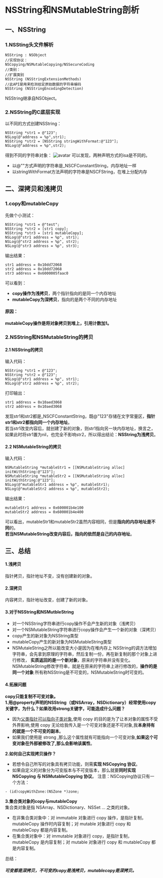 # NSString和NSMutableString剖析

## 一、NSString
### 1.NSSting头文件解析
```
NSString : NSObject
//实现协议：
NSCopying/NSMutableCopying/NSSecureCoding
//类别：
//扩展类别
NSString (NSStringExtensionMethods)
//此API是用来检测给定原始数据的字符串编码
NSString (NSStringEncodingDetection)
```
NSString继承自NSObject。

### 2.NSString的C底层实现
以不同的方式创建NSString：
```
NSString *str1 = @"123";
NSLog(@"address = %p",str1);
NSString *str2 = [NSString stringWithFormat:@"123"];
NSLog(@"address = %p",str2);
```
得到不同的字符串对象：
![avatar](https://github.com/knowtheroot/KnowTheRoot_iOS/blob/master/Resources/Imgs/NSStringAndNSMutableString01.png?raw=true)
可以发现，两种声明方式的isa是不同的。  
- 以@""方式声明的字符串是_NSCFConstantString，内存地址一样
- 以stringWithFormat方法声明的字符串是NSCFString，在堆上分配内存

## 二、深拷贝和浅拷贝
### 1.copy和mutableCopy
先做个小测试：
```
NSString *str1 = @"test";
NSString *str2 = [str1 copy];
NSString *str3 = [str1 mutableCopy];
NSLog(@"str1 address = %p", str1);
NSLog(@"str2 address = %p", str2);
NSLog(@"str3 address = %p", str3);
```
输出结果：
```
str1 address = 0x10dd72068
str2 address = 0x10dd72068
str3 address = 0x6000005faac0
```
可以看到：
- **copy操作为浅拷贝**，两个指针指向的是同一个内存地址
- **mutableCopy为深拷贝**，指向的是两个不同的内存地址
#### 原因：
**mutableCopy操作是将对象拷贝到堆上，引用计数加1。**

### 2.NSString和NSMutableString的拷贝

#### 2.1 NSString的拷贝
输入代码：
```
NSString *str1 = @"123";
NSString *str2 = @"123";
NSLog(@"str1 address = %p", str1);
NSLog(@"str2 address = %p", str2);
```
打印输出：
```
str1 address = 0x10aed3068
str2 address = 0x10aed3068
```
发现str1和str2都是_NSCFConstantString，既@"123"存储在文字常量区，**指针str1和str2都指向同一个内存地址**。  
若当str1改变内容后，就创建了新的对象，则str1指向另一块内存地址，换言之，如果此时将str1置为nil，也完全不影响str2，所以得出结论：**NSString为浅拷贝**。

#### 2.2 NSMutableString的拷贝

输入代码：
```
NSMutableString *mutableStr1 = [[NSMutableString alloc] initWithString:@"123"];
NSMutableString *mutableStr2 = [[NSMutableString alloc] initWithString:@"123"];
NSLog(@"mutableStr1 address = %p", mutableStr1);
NSLog(@"mutableStr2 address = %p", mutableStr2);
```
输出结果：
```
mutableStr1 address = 0x600001b4e100
mutableStr2 address = 0x600001b4e400
```
可以看出，mutableStr1和mutableStr2虽然内容相同，但是**指向的内存地址是不同**的。   
**若当NSMutableString改变内容后，指向的依然是自己的内存地址**。

## 三、总结
#### 1.浅拷贝
指针拷贝，指针地址不变，没有创建新的对象。
#### 2.深拷贝
内容拷贝，指针地址改变，创建了新的对象。

#### 3.对于NSString和NSMutbleString

- 对一个NSString字符串进行copy操作不会产生新的对象（浅拷贝）
- 对一个NSMutableString字符串进行copy操作会产生一个新的对象（深拷贝）
- copy产生的新对象为NSString类型
- mutableCopy产生的新对象为NSMutableString类型
- NSMutaleString之所以能改变大小是因为在堆内存上
NSString的调方法增加字符串，会先拿到原理的字符串，然后复制一份，再在新复制的那个对象上进行修改，
**实质返回的是一个新对象**，原来的字符串并没有变化。  
NSMutableString修改字符串，就是在原来的字符串上进行修改的，**操作的是同一个对象**
所有称NSString是不可变的，NSMutableString时可变的。

#### 4.拓展问题

**copy只能复制不可变对象。**  
**1.用@property声明的NSString（或NSArray，NSDictionary）经常使用copy关键字，为什么？如果改用strong关键字，可能造成什么问题？**
- 因为<u>父类指针可以指向子类对象</u>,使用 copy 的目的是为了让本对象的属性不受外界影响,使用 copy 无论给我传入是一个可变对象还是不可对象,我**本身持有的就是一个不可变的副本**。
- 如果我们使用是 strong ,那么这个属性就有可能指向一个可变对象,**如果这个可变对象在外部被修改了,那么会影响该属性**。

**2.如何自己实现拷贝操作？**
- 若想令自己所写的对象具有拷贝功能，则需**实现 NSCopying 协议**。
- 如果自定义的对象分为可变版本与不可变版本，那么就要**同时实现 NSCopying 与 NSMutableCopying 协议**。
注意：NSCopying协议只有一个方法：
```
- (id)copyWithZone:(NSZone *)zone;
```
**3.集合类对象的copy与mutableCopy**  
集合类对象是指 NSArray、NSDictionary、NSSet ... 之类的对象。
- 在非集合类对象中：对 immutable 对象进行 copy 操作，是指针复制，mutableCopy 操作时内容复制；对 mutable 对象进行 copy 和 mutableCopy 都是内容复制。
- 在集合类对象中：对 immutable 对象进行 copy，是指针复制， mutableCopy 是内容复制；对 mutable 对象进行 copy 和 mutableCopy 都是内容复制。

总结：  
##### 可变都是深拷贝，不可变的copy是浅拷贝，mutablecopy是深拷贝。
